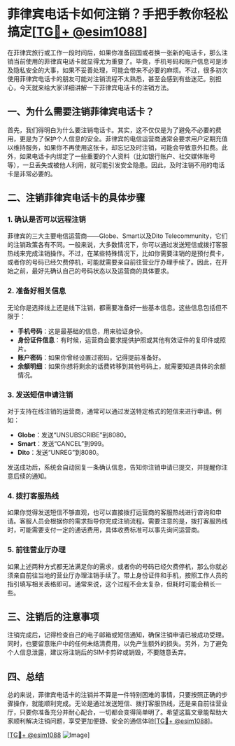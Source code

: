 # 菲律宾电话卡如何注销？手把手教你轻松搞定[[TG💪+ @esim1088](https://t.me/s/esim1088)]

在菲律宾旅行或工作一段时间后，如果你准备回国或者换一张新的电话卡，那么注销当前使用的菲律宾电话卡就显得尤为重要了。毕竟，手机号码和账户信息可是涉及隐私安全的大事，如果不妥善处理，可能会带来不必要的麻烦。不过，很多初次使用菲律宾电话卡的朋友可能对注销流程不太熟悉，甚至会感到有些迷茫。别担心，今天就来给大家详细讲解一下菲律宾电话卡的注销方法。

## 一、为什么需要注销菲律宾电话卡？

首先，我们得明白为什么要注销电话卡。其实，这不仅仅是为了避免不必要的费用，更是为了保护个人信息的安全。菲律宾的电信运营商通常会要求用户定期充值以维持服务，如果你不再使用这张卡，却忘记及时注销，可能会导致意外扣费。此外，如果电话卡内绑定了一些重要的个人资料（比如银行账户、社交媒体账号等），一旦丢失或被他人利用，就可能引发安全隐患。因此，及时注销不用的电话卡是非常必要的。

## 二、注销菲律宾电话卡的具体步骤

### 1. 确认是否可以远程注销

菲律宾的三大主要电信运营商——Globe、Smart以及Dito Telecommunity，它们的注销政策各有不同。一般来说，大多数情况下，你可以通过发送短信或拨打客服热线来完成注销操作。不过，在某些特殊情况下，比如你需要注销的是预付费卡，或者你的号码已经欠费停机，可能就需要亲自前往营业厅办理手续了。因此，在开始之前，最好先确认自己的号码状态以及运营商的具体要求。

### 2. 准备好相关信息

无论你是选择线上还是线下注销，都需要准备好一些基本信息。这些信息包括但不限于：
- **手机号码**：这是最基础的信息，用来验证身份。
- **身份证件信息**：有时候，运营商会要求提供护照或其他有效证件的复印件或照片。
- **账户密码**：如果你曾经设置过密码，记得提前准备好。
- **余额明细**：如果你想将剩余的话费转移到其他号码上，就需要知道具体的余额情况。

### 3. 发送短信申请注销

对于支持在线注销的运营商，通常可以通过发送特定格式的短信来进行申请。例如：
- **Globe**：发送“UNSUBSCRIBE”到8080。
- **Smart**：发送“CANCEL”到999。
- **Dito**：发送“UNREG”到8080。

发送成功后，系统会自动回复一条确认信息，告知你注销申请已提交，并提醒你注意后续的通知。

### 4. 拨打客服热线

如果你觉得发送短信不够直观，也可以直接拨打运营商的客服热线进行咨询和申请。客服人员会根据你的需求指导你完成注销流程。需要注意的是，拨打客服热线时，可能需要支付一定的通话费用，具体收费标准可以事先询问运营商。

### 5. 前往营业厅办理

如果上述两种方式都无法满足你的需求，或者你的号码已经欠费停机，那么你就必须亲自前往当地的营业厅办理注销手续了。带上身份证件和手机，按照工作人员的指引填写相关表格即可。通常来说，这个过程不会太复杂，但耗时可能会稍长一些。

## 三、注销后的注意事项

注销完成后，记得检查自己的电子邮箱或短信通知，确保注销申请已被成功受理。同时，也要留意账户中的任何未结清费用，以免产生额外的损失。另外，为了避免个人信息泄露，建议将注销后的SIM卡剪碎或销毁，不要随意丢弃。

## 四、总结

总的来说，菲律宾电话卡的注销并不算是一件特别困难的事情，只要按照正确的步骤操作，就能顺利完成。无论是通过发送短信、拨打客服热线，还是亲自前往营业厅，只要你准备充分并耐心配合，一切都会变得简单明了。希望这篇文章能帮助大家顺利解决注销问题，享受更加便捷、安全的通信体验[[TG💪+ @esim1088](https://t.me/s/esim1088)]。

[[TG💪+ @esim1088](https://t.me/s/esim1088) ![Image](https://i.postimg.cc/4NQfJmqS/Snipaste-2025-05-13-00-14-12.png)]